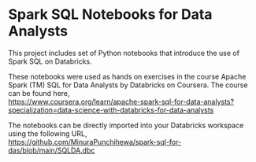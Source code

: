 # Spark SQL Notebooks for Data Analysts
This project includes set of Python notebooks that introduce the use of Spark SQL on Databricks.

These notebooks were used as hands on exercises in the course Apache Spark (TM) SQL for Data Analysts by Databricks on Coursera. The course can be found here,
<br>
https://www.coursera.org/learn/apache-spark-sql-for-data-analysts?specialization=data-science-with-databricks-for-data-analysts

The notebooks can be directly imported into your Databricks workspace using the following URL,
<br>
https://github.com/MinuraPunchihewa/spark-sql-for-das/blob/main/SQLDA.dbc
